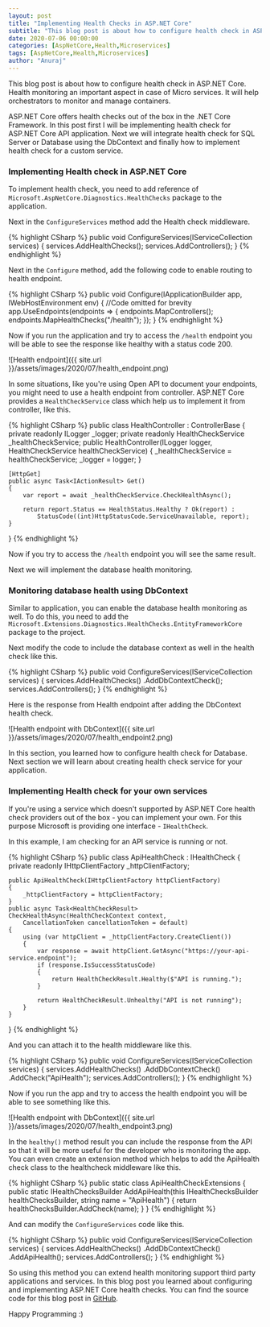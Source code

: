 ```yaml
---
layout: post
title: "Implementing Health Checks in ASP.NET Core"
subtitle: "This blog post is about how to configure health check in ASP.NET Core. Health monitoring an important aspect in case of Micro services. It will help orchestrators to monitor and manage containers."
date: 2020-07-06 00:00:00
categories: [AspNetCore,Health,Microservices]
tags: [AspNetCore,Health,Microservices]
author: "Anuraj"
---
```

This blog post is about how to configure health check in ASP.NET Core. Health monitoring an important aspect in case of Micro services. It will help orchestrators to monitor and manage containers.

ASP.NET Core offers health checks out of the box in the .NET Core Framework. In this post first I will be implementing health check for ASP.NET Core API application. Next we will integrate health check for SQL Server or Database using the DbContext and finally how to implement health check for a custom service.

### Implementing Health check in ASP.NET Core

To implement health check, you need to add reference of `Microsoft.AspNetCore.Diagnostics.HealthChecks` package to the application.

Next in the `ConfigureServices` method add the Health check middleware.

{% highlight CSharp %}
public void ConfigureServices(IServiceCollection services)
{
    services.AddHealthChecks();
    services.AddControllers();
}
{% endhighlight %}

Next in the `Configure` method, add the following code to enable routing to health endpoint.

{% highlight CSharp %}
public void Configure(IApplicationBuilder app, IWebHostEnvironment env)
{
    //Code omitted for brevity
    app.UseEndpoints(endpoints =>
    {
        endpoints.MapControllers();
        endpoints.MapHealthChecks("/health");
    });
}
{% endhighlight %}

Now if you run the application and try to access the `/health` endpoint you will be able to see the response like healthy with a status code 200.

![Health endpoint]({{ site.url }}/assets/images/2020/07/health_endpoint.png)

In some situations, like you're using Open API to document your endpoints, you might need to use a health endpoint from controller. ASP.NET Core provides a `HealthCheckService` class which help us to implement it from controller, like this.

{% highlight CSharp %}
public class HealthController : ControllerBase
{
    private readonly ILogger<HealthController> _logger;
    private readonly HealthCheckService _healthCheckService;
    public HealthController(ILogger<HealthController> logger,
        HealthCheckService healthCheckService)
    {
        _healthCheckService = healthCheckService;
        _logger = logger;
    }

    [HttpGet]
    public async Task<IActionResult> Get()
    {
        var report = await _healthCheckService.CheckHealthAsync();

        return report.Status == HealthStatus.Healthy ? Ok(report) :
            StatusCode((int)HttpStatusCode.ServiceUnavailable, report);
    }
}
{% endhighlight %}

Now if you try to access the `/health` endpoint you will see the same result.

Next we will implement the database health monitoring.

### Monitoring database health using DbContext

Similar to application, you can enable the database health monitoring as well. To do this, you need to add the `Microsoft.Extensions.Diagnostics.HealthChecks.EntityFrameworkCore` package to the project.

Next modify the code to include the database context as well in the health check like this.

{% highlight CSharp %}
public void ConfigureServices(IServiceCollection services)
{
    services.AddHealthChecks()
        .AddDbContextCheck<WeatherForecastDbContext>();
    services.AddControllers();
}
{% endhighlight %}

Here is the response from Health endpoint after adding the DbContext health check.

![Health endpoint with DbContext]({{ site.url }}/assets/images/2020/07/health_endpoint2.png)

In this section, you learned how to configure health check for Database. Next section we will learn about creating health check service for your application.

### Implementing Health check for your own services

If you're using a service which doesn't supported by ASP.NET Core health check providers out of the box - you can implement your own. For this purpose Microsoft is providing one interface - `IHealthCheck`. 

In this example, I am checking for an API service is running or not.

{% highlight CSharp %}
public class ApiHealthCheck : IHealthCheck
{
    private readonly IHttpClientFactory _httpClientFactory;

    public ApiHealthCheck(IHttpClientFactory httpClientFactory)
    {
        _httpClientFactory = httpClientFactory;
    }
    public async Task<HealthCheckResult> CheckHealthAsync(HealthCheckContext context,
        CancellationToken cancellationToken = default)
    {
        using (var httpClient = _httpClientFactory.CreateClient())
        {
            var response = await httpClient.GetAsync("https://your-api-service.endpoint");
            if (response.IsSuccessStatusCode)
            {
                return HealthCheckResult.Healthy($"API is running.");
            }

            return HealthCheckResult.Unhealthy("API is not running");
        }
    }
}
{% endhighlight %}

And you can attach it to the health middleware like this.

{% highlight CSharp %}
public void ConfigureServices(IServiceCollection services)
{
    services.AddHealthChecks()
        .AddDbContextCheck<WeatherForecastDbContext>()
        .AddCheck<ApiHealthCheck>("ApiHealth");
    services.AddControllers();
}
{% endhighlight %}

Now if you run the app and try to access the health endpoint you will be able to see something like this.

![Health endpoint with DbContext]({{ site.url }}/assets/images/2020/07/health_endpoint3.png)

In the `healthy()` method result you can include the response from the API so that it will be more useful for the developer who is monitoring the app. You can even create an extension method which helps to add the ApiHealth check class to the healthcheck middleware like this.

{% highlight CSharp %}
public static class ApiHealthCheckExtensions
{
    public static IHealthChecksBuilder AddApiHealth(this IHealthChecksBuilder healthChecksBuilder, 
        string name = "ApiHealth")
    {
        return healthChecksBuilder.AddCheck<ApiHealthCheck>(name);
    }
}
{% endhighlight %}

And can modify the `ConfigureServices` code like this.

{% highlight CSharp %}
public void ConfigureServices(IServiceCollection services)
{
    services.AddHealthChecks()
        .AddDbContextCheck<WeatherForecastDbContext>()
        .AddApiHealth();
    services.AddControllers();
}
{% endhighlight %}

So using this method you can extend health monitoring support third party applications and services. In this blog post you learned about configuring and implementing ASP.NET Core health checks. You can find the source code for this blog post in [GitHub](https://github.com/anuraj/AspNetCoreSamples/tree/master/HealthDemo).

Happy Programming :)